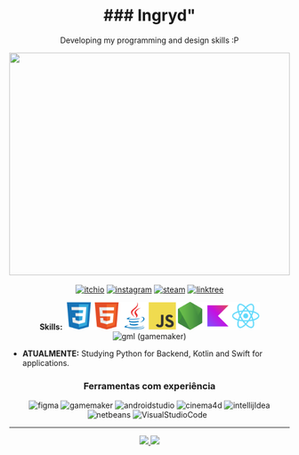 <div align= center> 
  <h1><b>### Ingryd"</b></h1>
  <p>Developing my programming and design skills :P</p>
  
  <img src="https://i.pinimg.com/originals/0f/8c/8a/0f8c8aa6189de952da3ea34c5d93b9dc.gif" width="100%" height="400" border-radius="10">


[<img src='https://github.com/ingrydf12/ingrydf12/blob/main/itchioup.png' alt='itchio' height='40'>](https://tkdingryd.itch.io)  [<img src='https://github.com/ingrydf12/ingrydf12/blob/main/insta.png' alt='instagram' height='40'>](https://www.instagram.com/tkdpiratedev/)  [<img src='https://img.freepik.com/icones-gratis/vapor_318-219838.jpg?w=2000' alt='steam' height='40'>](https://steamcommunity.com/id/ingrydf12) [<img src='https://github.com/ingrydf12/ingrydf12/blob/main/linktree.png' alt='linktree' height='40'>](https://linktr.ee/ingryddev)
</div>

<div align=center>
<b>Skills:</b>
<img src='https://github.com/devicons/devicon/blob/v2.16.0/icons/css3/css3-original.svg' alt='css' height='50'><img src='https://github.com/devicons/devicon/blob/master/icons/html5/html5-original.svg' alt='html' height='50'><img src='https://github.com/devicons/devicon/blob/master/icons/java/java-original.svg' alt='java' height='50'><img src='https://github.com/devicons/devicon/blob/master/icons/javascript/javascript-original.svg' alt='js' height='50'><img src='https://github.com/devicons/devicon/blob/master/icons/nodejs/nodejs-original.svg' alt='nodejs' height='50'><img src='https://github.com/devicons/devicon/blob/master/icons/kotlin/kotlin-original.svg' alt='kotlin' height='50'><img src='https://github.com/devicons/devicon/blob/master/icons/react/react-original.svg' alt='react' height='50'><img src='https://user-images.githubusercontent.com/60024796/170530530-b17fc2f4-91ad-4b2b-ad58-d6d4b3ed9aac.png' alt='gml (gamemaker)' height='50'>
</div>

- <b> ATUALMENTE:</b> Studying Python for Backend, Kotlin and Swift for applications.

<div align= center>
<h3><b>Ferramentas com experiência</b></h3>

<img src='https://w7.pngwing.com/pngs/54/524/png-transparent-figma-app-logo-tech-companies-thumbnail.png' alt='figma' height='50'> <img src='https://cdn2.steamgriddb.com/icon/e500b7708a865ec27eef36c33953b06e.ico' alt='gamemaker' height='50'> <img src='https://upload.wikimedia.org/wikipedia/commons/thumb/c/c1/Android_Studio_icon_%282023%29.svg/2048px-Android_Studio_icon_%282023%29.svg.png' alt='androidstudio' height='50'> <img src='https://upload.wikimedia.org/wikipedia/fr/thumb/d/d8/C4D_Logo.png/1200px-C4D_Logo.png' alt='cinema4d' height='50'> <img src='https://upload.wikimedia.org/wikipedia/commons/thumb/9/9c/IntelliJ_IDEA_Icon.svg/768px-IntelliJ_IDEA_Icon.svg.png' alt='intellijIdea' height='50'> <img src='https://upload.wikimedia.org/wikipedia/commons/thumb/9/98/Apache_NetBeans_Logo.svg/444px-Apache_NetBeans_Logo.svg.png' alt='netbeans' height='50'> <img src='https://cdn.freebiesupply.com/logos/large/2x/visual-studio-code-logo-png-transparent.png' alt='VisualStudioCode' height='50'> <img src='' alt='' height='50'> <img src='' alt='' height='50'>
<hr>
</div>

<div align=center>
<a href="https://github.com/ingrydf12">
<img height="180em" src="https://github-readme-stats.vercel.app/api/top-langs/?username=ingrydf12&layout=compact&langs_count=8&theme=midnight-purple&border_radius"/>
<img height="180em" src="https://github-readme-stats.vercel.app/api?username=ingrydf12&show_icons=true&theme=midnight-purple&include_all_commits=true&count_private=true&border_radius"/>
  </a>
  </div>
 
  
<!-- <hr> 
<p align="center"><img src="https://github-readme-streak-stats.herokuapp.com/?user=ingrydf12&theme=black-ice&hide_border=true&stroke=0000&background=0D1117&ring=e05397&fire=e05397&currStreakLabel=e05397" alt="ingrydf12" /></p>
  
![](https://activity-graph.herokuapp.com/graph?username=ingrydf12&theme=redical)
<hr>

<!--<p align="center">
  --<img src="https://github.com/ingrydf12/ingrydf12/raw/output/github-contribution-grid-snake.svg" alt="snake"></center>
--</p> -->

